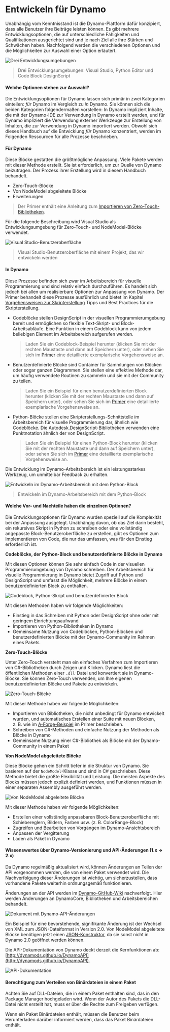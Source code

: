 # Entwickeln für Dynamo

Unabhängig vom Kenntnisstand ist die Dynamo-Plattform dafür konzipiert, dass alle Benutzer ihre Beiträge leisten können. Es gibt mehrere Entwicklungsoptionen, die auf unterschiedliche Fähigkeiten und Qualifikationen ausgerichtet sind und je nach Ziel alle ihre Stärken und Schwächen haben. Nachfolgend werden die verschiedenen Optionen und die Möglichkeiten zur Auswahl einer Option erläutert.

![Drei Entwicklungsumgebungen](images/developing-for-dynamo.png)

> Drei Entwicklungsumgebungen: Visual Studio, Python Editor und Code Block DesignScript

#### Welche Optionen stehen zur Auswahl? <a href="#what-are-my-options" id="what-are-my-options"></a>

Die Entwicklungsoptionen für Dynamo lassen sich primär in zwei Kategorien einteilen: _für_ Dynamo im Vergleich zu _in_ Dynamo. Sie können sich die beiden Kategorien folgendermaßen vorstellen: In Dynamo impliziert Inhalte, die mit der Dynamo-IDE zur Verwendung in Dynamo erstellt werden, und für Dynamo impliziert die Verwendung externer Werkzeuge zur Erstellung von Inhalten, die zur Verwendung in Dynamo importiert werden. Obwohl sich dieses Handbuch auf die Entwicklung _für_ Dynamo konzentriert, werden im Folgenden Ressourcen für alle Prozesse beschrieben.

#### Für Dynamo <a href="#for-dynamo" id="for-dynamo"></a>

Diese Blöcke gestatten die größtmögliche Anpassung. Viele Pakete werden mit dieser Methode erstellt. Sie ist erforderlich, um zur Quelle von Dynamo beizutragen. Der Prozess ihrer Erstellung wird in diesem Handbuch behandelt.

* Zero-Touch-Blöcke
* Von NodeModel abgeleitete Blöcke
* Erweiterungen

> Der Primer enthält eine Anleitung zum [Importieren von Zero-Touch-Bibliotheken](https://primer2.dynamobim.org/6_custom_nodes_and_packages/6-2_packages/5-zero-touch).

Für die folgende Beschreibung wird Visual Studio als Entwicklungsumgebung für Zero-Touch- und NodeModel-Blöcke verwendet.

![Visual Studio-Benutzeroberfläche](images/vs-devenv.jpg)

> Visual Studio-Benutzeroberfläche mit einem Projekt, das wir entwickeln werden

#### In Dynamo <a href="#in-dynamo" id="in-dynamo"></a>

Diese Prozesse befinden sich zwar im Arbeitsbereich für visuelle Programmierung und sind relativ einfach durchzuführen. Es handelt sich jedoch bei allen um realisierbare Optionen zur Anpassung von Dynamo. Der Primer behandelt diese Prozesse ausführlich und bietet im Kapitel [Vorgehensweisen zur Skripterstellung](http://dynamoprimer.com/de/12\_Best-Practice/12-1\_Scripting-Strategies.html) Tipps und Best Practices für die Skripterstellung.

*   Codeblöcke stellen DesignScript in der visuellen Programmierumgebung bereit und ermöglichen so flexible Text-Skript- und Block-Arbeitsabläufe. Eine Funktion in einem Codeblock kann von jedem beliebigen Element im Arbeitsbereich aufgerufen werden.

    > Laden Sie ein Codeblock-Beispiel herunter (klicken Sie mit der rechten Maustaste und dann auf Speichern unter), oder sehen Sie sich im [Primer](https://primer.dynamobim.org/07\_Code-Block/7-1\_what-is-a-code-block.html) eine detaillierte exemplarische Vorgehensweise an.
*   Benutzerdefinierte Blöcke sind Container für Sammlungen von Blöcken oder sogar ganzen Diagrammen. Sie stellen eine effektive Methode dar, um häufig verwendete Routinen zu sammeln und sie mit der Community zu teilen.

    > Laden Sie ein Beispiel für einen benutzerdefinierten Block herunter (klicken Sie mit der rechten Maustaste und dann auf Speichern unter), oder sehen Sie sich im [Primer](https://primer.dynamobim.org/10\_Custom-Nodes/10-1\_Introduction.html) eine detaillierte exemplarische Vorgehensweise an.
*   Python-Blöcke stellen eine Skripterstellungs-Schnittstelle im Arbeitsbereich für visuelle Programmierung dar, ähnlich wie Codeblöcke. Die Autodesk.DesignScript-Bibliotheken verwenden eine Punktnotation ähnlich der von DesignScript.

    > Laden Sie ein Beispiel für einen Python-Block herunter (klicken Sie mit der rechten Maustaste und dann auf Speichern unter), oder sehen Sie sich im [Primer](https://primer.dynamobim.org/10\_Custom-Nodes/10-4\_Python.html) eine detaillierte exemplarische Vorgehensweise an.

Die Entwicklung im Dynamo-Arbeitsbereich ist ein leistungsstarkes Werkzeug, um unmittelbar Feedback zu erhalten.

![Entwickeln im Dynamo-Arbeitsbereich mit dem Python-Block](images/python-example.jpg)

> Entwickeln im Dynamo-Arbeitsbereich mit dem Python-Block

#### Welche Vor- und Nachteile haben die einzelnen Optionen? <a href="#what-are-the-advantagesdisadvantages-of-each" id="what-are-the-advantagesdisadvantages-of-each"></a>

Die Entwicklungsoptionen für Dynamo wurden speziell auf die Komplexität bei der Anpassung ausgelegt. Unabhängig davon, ob das Ziel darin besteht, ein rekursives Skript in Python zu schreiben oder eine vollständig angepasste Block-Benutzeroberfläche zu erstellen, gibt es Optionen zum Implementieren von Code, die nur das umfassen, was für den Einstieg erforderlich ist.

**Codeblöcke, der Python-Block und benutzerdefinierte Blöcke in Dynamo**

Mit diesen Optionen können Sie sehr einfach Code in der visuellen Programmierumgebung von Dynamo schreiben. Der Arbeitsbereich für visuelle Programmierung in Dynamo bietet Zugriff auf Python und DesignScript und umfasst die Möglichkeit, mehrere Blöcke in einem benutzerdefinierten Block zu enthalten.

![Codeblock, Python-Skript und benutzerdefinierter Block](images/Development-Icons.png)

Mit diesen Methoden haben wir folgende Möglichkeiten:

* Einstieg in das Schreiben mit Python oder DesignScript ohne oder mit geringem Einrichtungsaufwand
* Importieren von Python-Bibliotheken in Dynamo
* Gemeinsame Nutzung von Codeblöcken, Python-Blöcken und benutzerdefinierten Blöcke mit der Dynamo-Community im Rahmen eines Pakets

**Zero-Touch-Blöcke**

Unter Zero-Touch versteht man ein einfaches Verfahren zum Importieren von C#-Bibliotheken durch Zeigen und Klicken. Dynamo liest die öffentlichen Methoden einer `.dll`-Datei und konvertiert sie in Dynamo-Blöcke. Sie können Zero-Touch verwenden, um Ihre eigenen benutzerdefinierten Blöcke und Pakete zu entwickeln.

![Zero-Touch-Blöcke](images/ZTImport.png)

Mit dieser Methode haben wir folgende Möglichkeiten:

* Importieren von Bibliotheken, die nicht unbedingt für Dynamo entwickelt wurden, und automatisches Erstellen einer Suite mit neuen Blöcken, z. B. wie im [A-Forge-Beispiel](http://dynamoprimer.com/en/10\_Packages/10-5\_Zero-Touch.html) im Primer beschrieben.
* Schreiben von C#-Methoden und einfache Nutzung der Methoden als Blöcke in Dynamo
* Gemeinsame Nutzung einer C#-Bibliothek als Blöcke mit der Dynamo-Community in einem Paket

**Von NodeModel abgeleitete Blöcke**

Diese Blöcke gehen ein Schritt tiefer in die Struktur von Dynamo. Sie basieren auf der `NodeModel`-Klasse und sind in C# geschrieben. Diese Methode bietet die größte Flexibilität und Leistung. Die meisten Aspekte des Blocks müssen jedoch explizit definiert werden, und Funktionen müssen in einer separaten Assembly ausgeführt werden.

![Von NodeModel abgeleitete Blöcke](images/Development-Icons-NodeModel.png)

Mit dieser Methode haben wir folgende Möglichkeiten:

* Erstellen einer vollständig anpassbaren Block-Benutzeroberfläche mit Schiebereglern, Bildern, Farben usw. (z. B. ColorRange-Block)
* Zugreifen und Bearbeiten von Vorgängen im Dynamo-Ansichtsbereich
* Anpassen der Vergitterung
* Laden als Paket in Dynamo

#### Wissenswertes über Dynamo-Versionierung und API-Änderungen (1.x → 2.x) <a href="#understanding-dynamo-versioning-and-api-changes-1x-2x" id="understanding-dynamo-versioning-and-api-changes-1x-2x"></a>

Da Dynamo regelmäßig aktualisiert wird, können Änderungen an Teilen der API vorgenommen werden, die von einem Paket verwendet wird. Die Nachverfolgung dieser Änderungen ist wichtig, um sicherzustellen, dass vorhandene Pakete weiterhin ordnungsgemäß funktionieren.

Änderungen an der API werden im [Dynamo-GitHub-Wiki](https://github.com/DynamoDS/Dynamo/wiki/API-Changes) nachverfolgt. Hier werden Änderungen an DynamoCore, Bibliotheken und Arbeitsbereichen behandelt.

![Dokument mit Dynamo-API-Änderungen](images/api-changes.jpg)

Ein Beispiel für eine bevorstehende, signifikante Änderung ist der Wechsel von XML zum JSON-Dateiformat in Version 2.0. Von NodeModel abgeleitete Blöcke benötigen jetzt einen [JSON-Konstruktor](https://github.com/DynamoDS/Dynamo/wiki/Write-a-Json-Constructor-for-a-NodeModel-Node), da sie sonst nicht in Dynamo 2.0 geöffnet werden können.

Die API-Dokumentation von Dynamo deckt derzeit die Kernfunktionen ab: [http://dynamods.github.io/DynamoAPI](http://dynamods.github.io/DynamoAPI).

![API-Dokumentation](images/api-docs.jpg)

#### Berechtigung zum Verteilen von Binärdateien in einem Paket <a href="#permission-to-distribute-binaries-in-a-package" id="permission-to-distribute-binaries-in-a-package"></a>

Achten Sie auf DLL-Dateien, die in einem Paket enthalten sind, das in den Package Manager hochgeladen wird. Wenn der Autor des Pakets die DLL-Datei nicht erstellt hat, muss er über die Rechte zum Freigeben verfügen.

Wenn ein Paket Binärdateien enthält, müssen die Benutzer beim Herunterladen darüber informiert werden, dass das Paket Binärdateien enthält.

